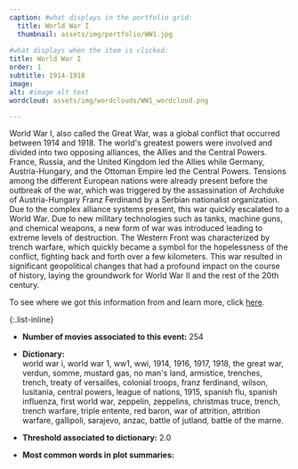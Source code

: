 ```yaml
---
caption: #what displays in the portfolio grid:
  title: World War I
  thumbnail: assets/img/portfolio/WW1.jpg
  
#what displays when the item is clicked:
title: World War I
order: 1
subtitle: 1914-1918
image: 
alt: #image alt text
wordcloud: assets/img/wordclouds/WW1_wordcloud.png

---
```

World War I, also called the Great War, was a global conflict that occurred between 1914 and 1918. The world's greatest powers were involved and divided into two opposing alliances, the Allies and the Central Powers. France, Russia, and the United Kingdom led the Allies while Germany, Austria-Hungary, and the Ottoman Empire led the Central Powers. Tensions among the different European nations were already present before the outbreak of the war, which was triggered by the assassination of Archduke of Austria-Hungary Franz Ferdinand by a Serbian nationalist organization. Due to the complex alliance systems present, this war quickly escalated to a World War. Due to new military technologies such as tanks, machine guns, and chemical weapons, a new form of war was introduced leading to extreme levels of destruction. The Western Front was characterized by trench warfare, which quickly became a symbol for the hopelessness of the conflict, fighting back and forth over a few kilometers. This war resulted in significant geopolitical changes that had a profound impact on the course of history, laying the groundwork for World War II and the rest of the 20th century. 

To see where we got this information from and learn more, click [here](https://en.wikipedia.org/wiki/World_War_I).

{:.list-inline} 
- **Number of movies associated to this event:** 254

- **Dictionary:**\
world war i, world war 1, ww1, wwi, 1914, 1916, 1917, 1918, the great war, verdun, somme, mustard gas, no man's land, armistice, trenches, trench, treaty of versailles, colonial troops, franz ferdinand, wilson, lusitania, central powers, league of nations, 1915, spanish flu, spanish influenza, first world war, zeppelin, zeppelins, christmas truce, trench, trench warfare, triple entente, red baron, war of attrition, attrition warfare, gallipoli, sarajevo, anzac, battle of jutland, battle of the marne.

- **Threshold associated to dictionary:** 2.0

- **Most common words in plot summaries:** 
